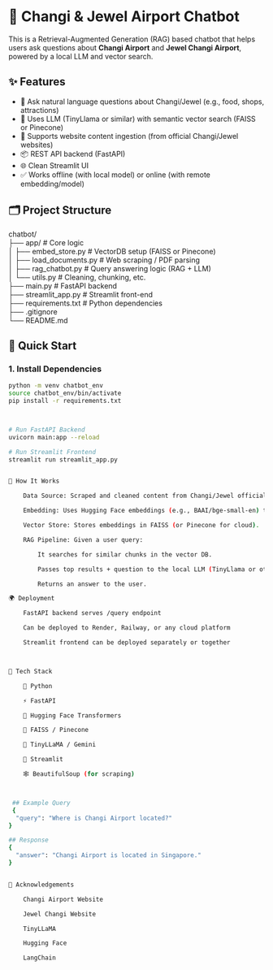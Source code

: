 # 🛫 Changi & Jewel Airport Chatbot

This is a Retrieval-Augmented Generation (RAG) based chatbot that helps users ask questions about **Changi Airport** and **Jewel Changi Airport**, powered by a local LLM and vector search.

## ✨ Features

- 💬 Ask natural language questions about Changi/Jewel (e.g., food, shops, attractions)
- 🧠 Uses LLM (TinyLlama or similar) with semantic vector search (FAISS or Pinecone)
- 📄 Supports website content ingestion (from official Changi/Jewel websites)
- 📦 REST API backend (FastAPI)
- 🌐 Clean Streamlit UI
- ✅ Works offline (with local model) or online (with remote embedding/model)

## 🗂️ Project Structure

chatbot/  
├── app/                    # Core logic  
│   ├── embed_store.py      # VectorDB setup (FAISS or Pinecone)  
│   ├── load_documents.py   # Web scraping / PDF parsing  
│   ├── rag_chatbot.py      # Query answering logic (RAG + LLM)  
│   └── utils.py            # Cleaning, chunking, etc.  
├── main.py                 # FastAPI backend  
├── streamlit_app.py        # Streamlit front-end  
├── requirements.txt        # Python dependencies  
├── .gitignore  
└── README.md  

## 🚀 Quick Start

### 1. Install Dependencies

```bash
python -m venv chatbot_env  
source chatbot_env/bin/activate  
pip install -r requirements.txt  



# Run FastAPI Backend
uvicorn main:app --reload  

# Run Streamlit Frontend
streamlit run streamlit_app.py  


🧠 How It Works

    Data Source: Scraped and cleaned content from Changi/Jewel official websites.

    Embedding: Uses Hugging Face embeddings (e.g., BAAI/bge-small-en) to convert text into vectors.

    Vector Store: Stores embeddings in FAISS (or Pinecone for cloud).

    RAG Pipeline: Given a user query:

        It searches for similar chunks in the vector DB.

        Passes top results + question to the local LLM (TinyLlama or other).

        Returns an answer to the user.

🌍 Deployment

    FastAPI backend serves /query endpoint

    Can be deployed to Render, Railway, or any cloud platform

    Streamlit frontend can be deployed separately or together



📌 Tech Stack

    🐍 Python

    ⚡ FastAPI

    🧠 Hugging Face Transformers

    🔎 FAISS / Pinecone

    🧠 TinyLLaMA / Gemini

    🎨 Streamlit

    🕸️ BeautifulSoup (for scraping)



 ## Example Query
 {
  "query": "Where is Changi Airport located?"
}

## Response
{
  "answer": "Changi Airport is located in Singapore."
}


🙏 Acknowledgements

    Changi Airport Website

    Jewel Changi Website

    TinyLLaMA

    Hugging Face

    LangChain


